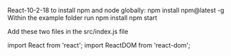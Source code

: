 React-10-2-18
to install npm and node globally:
npm install npm@latest -g
Within the example folder run
npm install
npm start

Add these two files in the src/index.js file

import React from 'react';
import ReactDOM from 'react-dom';
